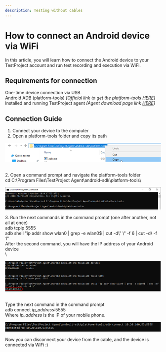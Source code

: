 ```yaml
---
description: Testing without cables
---
```


# How to connect an Android device via WiFi

In this article, you will learn how to connect the Android device to your TestProject account and run test recording and execution via WiFi.

## Requirements for connection  <a href="#requirements-for-connection" id="requirements-for-connection"></a>

One-time device connection via USB.\
Android ADB (platform-tools) _\[Official link to get the platform-tools_ [_HERE_](https://developer.android.com/studio/releases/platform-tools)_]_\
Installed and running TestProject agent _\[Agent download page link_ [_HERE_](https://app.testproject.io/#/download)_]_

## Connection Guide <a href="#connection-guide" id="connection-guide"></a>

1. Connect your device to the computer
2. Open a platform-tools folder and copy its path

![](<../../.gitbook/assets/image (532).png>)

\
&#x20; 2\. Open a command prompt and navigate the platform-tools folder\
cd C:\Program Files\TestProject Agent\android-sdk\platform-tools\


![](<../../.gitbook/assets/image (465).png>)

3\. Run the next commands in the command prompt (one after another, not all at once)\
adb tcpip 5555\
adb shell "ip addr show wlan0 | grep -e wlan0$ | cut -d\\" \\" -f 6 | cut -d/ -f 1"\
After the second command, you will have the IP address of your Android device\
\


![](<../../.gitbook/assets/image (541).png>)

\
Type the next command in the command prompt\
adb connect _ip\_address_:5555\
Where _ip\_address_ is the IP of your mobile phone.

![](<../../.gitbook/assets/image (558).png>)

Now you can disconnect your device from the cable, and the device is connected via WiFi :)

